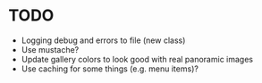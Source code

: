 # TODO

- Logging debug and errors to file (new class)
- Use mustache?
- Update gallery colors to look good with real panoramic images
- Use caching for some things (e.g. menu items)?
